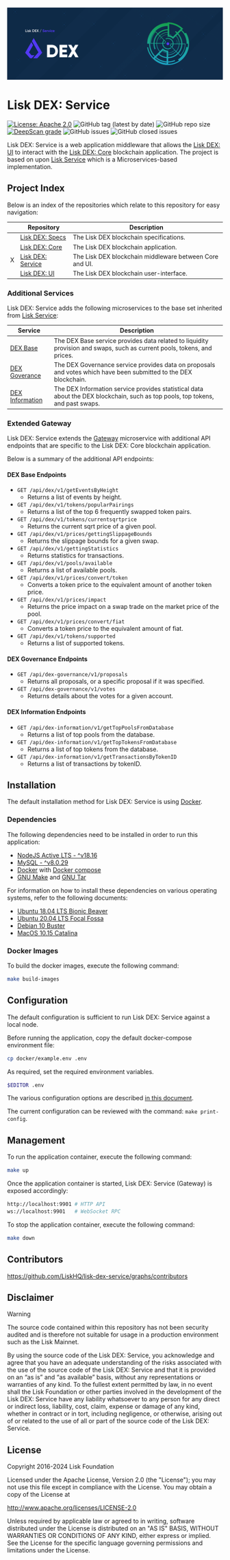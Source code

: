 ![Lisk DEX: Service](docs/assets/banner_service.png 'Lisk DEX: Service')

# Lisk DEX: Service

[![License: Apache 2.0](https://img.shields.io/badge/License-Apache%202.0-blue.svg)](http://www.apache.org/licenses/LICENSE-2.0)
![GitHub tag (latest by date)](https://img.shields.io/github/v/tag/liskHQ/lisk-dex-service)
![GitHub repo size](https://img.shields.io/github/repo-size/liskhq/lisk-dex-service)
[![DeepScan grade](https://deepscan.io/api/teams/19600/projects/23053/branches/712229/badge/grade.svg?token=a1fa0980263b30233c0ddf1e9c3ed778290db2ee)](https://deepscan.io/dashboard#view=project&tid=19600&pid=23053&bid=712229)
![GitHub issues](https://img.shields.io/github/issues-raw/liskhq/lisk-dex-service)
![GitHub closed issues](https://img.shields.io/github/issues-closed-raw/liskhq/lisk-dex-service)

Lisk DEX: Service is a web application middleware that allows the [Lisk DEX: UI](https://github.com/LiskHQ/lisk-dex-ui?tab=readme-ov-file#index) to interact with the [Lisk DEX: Core](https://github.com/LiskHQ/lisk-dex-core?tab=readme-ov-file#index) blockchain application. The project is based on upon [Lisk Service](https://github.com/LiskHQ/lisk-service) which is a Microservices-based implementation.

## Project Index

Below is an index of the repositories which relate to this repository for easy navigation:

|     | Repository                                                                               | Description                                             |
| --- | ---------------------------------------------------------------------------------------- | ------------------------------------------------------- |
|     | [Lisk DEX: Specs](https://github.com/LiskHQ/lisk-dex-specs?tab=readme-ov-file#index)     | The Lisk DEX blockchain specifications.                 |
|     | [Lisk DEX: Core](https://github.com/LiskHQ/lisk-dex-core?tab=readme-ov-file#index)       | The Lisk DEX blockchain application.                    |
| X   | [Lisk DEX: Service](https://github.com/LiskHQ/lisk-dex-service?tab=readme-ov-file#index) | The Lisk DEX blockchain middleware between Core and UI. |
|     | [Lisk DEX: UI](https://github.com/LiskHQ/lisk-dex-ui?tab=readme-ov-file#index)           | The Lisk DEX blockchain user-interface.                 |

### Additional Services

Lisk DEX: Service adds the following microservices to the base set inherited from [Lisk Service](https://github.com/LiskHQ/lisk-service):

| Service                                     | Description                                                                                                                    |
| ------------------------------------------- | ------------------------------------------------------------------------------------------------------------------------------ |
| [DEX Base](services/dex-base)               | The DEX Base service provides data related to liquidity provision and swaps, such as current pools, tokens, and prices.        |
| [DEX Goverance](services/dex-governance)    | The DEX Governance service provides data on proposals and votes which have been submitted to the DEX blockchain.               |
| [DEX Information](services/dex-information) | The DEX Information service provides statistical data about the DEX blockchain, such as top pools, top tokens, and past swaps. |

### Extended Gateway

Lisk DEX: Service extends the [Gateway](services/gateway) microservice with additional API endpoints that are specific to the Lisk DEX: Core blockchain application.

Below is a summary of the additional API endpoints:

#### DEX Base Endpoints

- `GET /api/dex/v1/getEventsByHeight`
  - Returns a list of events by height.
- `GET /api/dex/v1/tokens/popularPairings`
  - Returns a list of the top 6 frequently swapped token pairs.
- `GET /api/dex/v1/tokens/currentsqrtprice`
  - Returns the current sqrt price of a given pool.
- `GET /api/dex/v1/prices/gettingSlippageBounds`
  - Returns the slippage bounds for a given swap.
- `GET /api/dex/v1/gettingStatistics`
  - Returns statistics for transactions.
- `GET /api/dex/v1/pools/available`
  - Returns a list of available pools.
- `GET /api/dex/v1/prices/convert/token`
  - Converts a token price to the equivalent amount of another token price.
- `GET /api/dex/v1/prices/impact`
  - Returns the price impact on a swap trade on the market price of the pool.
- `GET /api/dex/v1/prices/convert/fiat`
  - Converts a token price to the equivalent amount of fiat.
- `GET /api/dex/v1/tokens/supported`
  - Returns a list of supported tokens.

#### DEX Governance Endpoints

- `GET /api/dex-governance/v1/proposals`
  - Returns all proposals, or a specific proposal if it was specified.
- `GET /api/dex-governance/v1/votes`
  - Returns details about the votes for a given account.

#### DEX Information Endpoints

- `GET /api/dex-information/v1/getTopPoolsFromDatabase`
  - Returns a list of top pools from the database.
- `GET /api/dex-information/v1/getTopTokensFromDatabase`
  - Returns a list of top tokens from the database.
- `GET /api/dex-information/v1/getTransactionsByTokenID`
  - Returns a list of transactions by tokenID.

## Installation

The default installation method for Lisk DEX: Service is using [Docker](https://www.docker.com/).

### Dependencies

The following dependencies need to be installed in order to run this application:

- [NodeJS Active LTS - ^v18.16](https://nodejs.org/en/about/releases/)
- [MySQL - ^v8.0.29](https://dev.mysql.com/doc/relnotes/mysql/8.0/en/)
- [Docker](https://www.docker.com/) with [Docker compose](https://docs.docker.com/compose/install/)
- [GNU Make](https://www.gnu.org/software/make/) and [GNU Tar](https://www.gnu.org/software/tar/)

For information on how to install these dependencies on various operating systems, refer to the following documents:

- [Ubuntu 18.04 LTS Bionic Beaver](./docs/prerequisites_docker_ubuntu.md)
- [Ubuntu 20.04 LTS Focal Fossa](./docs/prerequisites_docker_ubuntu.md)
- [Debian 10 Buster](./docs/prerequisites_docker_debian.md)
- [MacOS 10.15 Catalina](./docs/prerequisites_docker_macos.md)

### Docker Images

To build the docker images, execute the following command:

```bash
make build-images
```

## Configuration

The default configuration is sufficient to run Lisk DEX: Service against a local node.

Before running the application, copy the default docker-compose environment file:

```bash
cp docker/example.env .env
```

As required, set the required environment variables.

```bash
$EDITOR .env
```

The various configuration options are described [in this document](./docs/config_options.md).

The current configuration can be reviewed with the command: `make print-config`.

## Management

To run the application container, execute the following command:

```bash
make up
```

Once the application container is started, Lisk DEX: Service (Gateway) is exposed accordingly:

```bash
http://localhost:9901 # HTTP API
ws://localhost:9901   # WebSocket RPC
```

To stop the application container, execute the following command:

```bash
make down
```

## Contributors

https://github.com/LiskHQ/lisk-dex-service/graphs/contributors

## Disclaimer

> [!WARNING]
> The source code contained within this repository has not been security audited and is therefore not suitable for usage in a production environment such as the Lisk Mainnet.
>
> By using the source code of the Lisk DEX: Service, you acknowledge and agree that you have an adequate understanding of the risks associated with the use of the source code of the Lisk DEX: Service and that it is provided on an “as is” and “as available” basis, without any representations or warranties of any kind. To the fullest extent permitted by law, in no event shall the Lisk Foundation or other parties involved in the development of the Lisk DEX: Service have any liability whatsoever to any person for any direct or indirect loss, liability, cost, claim, expense or damage of any kind, whether in contract or in tort, including negligence, or otherwise, arising out of or related to the use of all or part of the source code of the Lisk DEX: Service.

## License

Copyright 2016-2024 Lisk Foundation

Licensed under the Apache License, Version 2.0 (the "License");
you may not use this file except in compliance with the License.
You may obtain a copy of the License at

http://www.apache.org/licenses/LICENSE-2.0

Unless required by applicable law or agreed to in writing, software
distributed under the License is distributed on an "AS IS" BASIS,
WITHOUT WARRANTIES OR CONDITIONS OF ANY KIND, either express or implied.
See the License for the specific language governing permissions and
limitations under the License.

[lisk documentation site]: https://lisk.com/documentation
